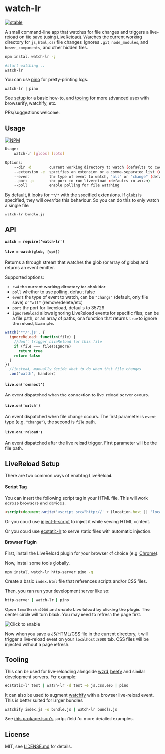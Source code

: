 # watch-lr

[![stable](http://badges.github.io/stability-badges/dist/stable.svg)](http://github.com/badges/stability-badges)

A small command-line app that watches for file changes and triggers a live-reload on file save (using [LiveReload](http://livereload.com/)). Watches the current working directory for `js,html,css` file changes. Ignores `.git`, `node_modules`, and `bower_components`, and other hidden files. 

```sh
npm install watch-lr -g

#start watching ..
watch-lr
```

You can use [pino](https://github.com/mcollina/pino) for pretty-printing logs.

```js
watch-lr | pino
```

See [setup](#livereload-setup) for a basic how-to, and [tooling](#Tooling) for more advanced uses with browserify, watchify, etc.

PRs/suggestions welcome.

## Usage

[![NPM](https://nodei.co/npm/watch-lr.png)](https://www.npmjs.com/package/watch-lr)

```sh
Usage:
    watch-lr [globs] [opts]

Options:
    --dir -d        current working directory to watch (defaults to cwd)
    --extension -e  specifies an extension or a comma-separated list (default js,css,html)
    --event         the type of event to watch, "all" or "change" (default "change")
    --port -p       the port to run livereload (defaults to 35729)
    --poll          enable polling for file watching
```

By default, it looks for `**/*` with the specified extensions. If `globs` is specified, they will *override* this behaviour. So you can do this to only watch a single file:

```
watch-lr bundle.js
```

## API

#### `watch = require('watch-lr')`

#### `live = watch(glob, [opt])`

Returns a through stream that watches the glob (or array of globs) and returns an event emitter.

Supported options:

- `cwd` the current working directory for chokidar
- `poll` whether to use polling, default false
- `event` the type of event to watch, can be `"change"` (default, only file save) or `"all"` (remove/delete/etc)
- `port` the port for livereload, defaults to 35729
- `ignoreReload` allows ignoring LiveReload events for specific files; can be a file path, or an array of paths, or a function that returns `true` to ignore the reload, Example:

```js
watch('**/*.js', { 
  ignoreReload: function(file) {
    //don't trigger LiveReload for this file
    if (file === fileToIgnore)
      return true
    return false
  } 
})
  //instead, manually decide what to do when that file changes
  .on('watch', handler)
```

#### `live.on('connect')`

An event dispatched when the connection to live-reload server occurs.

#### `live.on('watch')`

An event dispatched when file change occurs. The first parameter is `event` type (e.g. `"change"`), the second is `file` path.

#### `live.on('reload')`

An event dispatched after the live reload trigger. First parameter will be the file path. 

## LiveReload Setup

There are two common ways of enabling LiveReload.

#### Script Tag

You can insert the following script tag in your HTML file. This will work across browsers and devices.

```html
<script>document.write('<script src="http://' + (location.host || 'localhost').split(':')[0] + ':35729/livereload.js?snipver=1"></' + 'script>')</script>
```

Or you could use [inject-lr-script](https://github.com/mattdesl/inject-lr-script) to inject it while serving HTML content.

Or you could use [ecstatic-lr](https://github.com/ahdinosaur/ecstatic-lr) to serve static files with automatic injection.

#### Browser Plugin

First, install the LiveReload plugin for your browser of choice (e.g. [Chrome](https://chrome.google.com/webstore/detail/livereload/jnihajbhpnppcggbcgedagnkighmdlei?hl=en)). 

Now, install some tools globally. 

```sh
npm install watch-lr http-server pino -g
```

Create a basic `index.html` file that references scripts and/or CSS files.

Then, you can run your development server like so:

```sh
http-server | watch-lr | pino
```

Open `localhost:8080` and enable LiveReload by clicking the plugin. The center circle will turn black. You may need to refresh the page first.

![Click to enable](http://i.imgur.com/YdCgusY.png)

Now when you save a JS/HTML/CSS file in the current directory, it will trigger a live-reload event on your `localhost:8080` tab. CSS files will be injected without a page refresh.

## Tooling

This can be used for live-reloading alongside [wzrd](https://github.com/maxogden/wzrd), [beefy](https://github.com/maxogden/beefy) and similar development servers. For example:   

```sh
ecstatic-lr test | watch-lr -d test -e js,css,es6 | pino
```

It can also be used to augment [watchify](https://github.com/maxogden/watchify) with a browser live-reload event. This is better suited for larger bundles.

```sh
watchify index.js -o bundle.js | watch-lr bundle.js
```

See [this package.json's](https://github.com/mattdesl/wtch/blob/master/package.json) script field for more detailed examples. 

## License

MIT, see [LICENSE.md](http://github.com/mattdesl/wtch/blob/master/LICENSE.md) for details.
